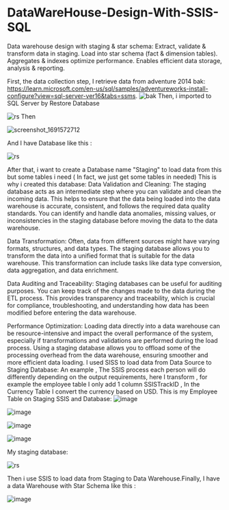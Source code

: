 # DataWareHouse-Design-With-SSIS-SQL
Data warehouse design with staging &amp; star schema: Extract, validate &amp; transform data in staging. Load into star schema (fact &amp; dimension tables). Aggregates &amp; indexes optimize performance. Enables efficient data storage, analysis &amp; reporting.

First, the data collection step, I retrieve data from adventure 2014 bak: https://learn.microsoft.com/en-us/sql/samples/adventureworks-install-configure?view=sql-server-ver16&tabs=ssms.
![bak](https://github.com/QuyLe2000/DataWareHouse-Design/assets/90446677/e8f3d20f-0cc6-4458-b12b-c292b714e711)
Then, i imported to SQL Server by Restore Database

![rs](https://github.com/QuyLe2000/DataWareHouse-Design/assets/90446677/47502a0f-52d5-42cc-8770-03bf73c5443c)
Then

![screenshot_1691572712](https://github.com/QuyLe2000/DataWareHouse-Design/assets/90446677/cd8a113f-c28f-4c67-add6-6d6b874ef3d0)

And I have Database like this :

![rs](https://github.com/QuyLe2000/DataWareHouse-Design/assets/90446677/d694870c-660b-4ee4-bb75-06ce7d4da5bd)

After that, i want to create a Database name "Staging" to load data from this but some tables i need ( In fact, we just get some tables in needed)
This is why i created this database: 
Data Validation and Cleaning: The staging database acts as an intermediate step where you can validate and clean the incoming data. This helps to ensure that the data being loaded into the data warehouse is accurate, consistent, and follows the required data quality standards. You can identify and handle data anomalies, missing values, or inconsistencies in the staging database before moving the data to the data warehouse.

Data Transformation: Often, data from different sources might have varying formats, structures, and data types. The staging database allows you to transform the data into a unified format that is suitable for the data warehouse. This transformation can include tasks like data type conversion, data aggregation, and data enrichment.

Data Auditing and Traceability: Staging databases can be useful for auditing purposes. You can keep track of the changes made to the data during the ETL process. This provides transparency and traceability, which is crucial for compliance, troubleshooting, and understanding how data has been modified before entering the data warehouse.

Performance Optimization: Loading data directly into a data warehouse can be resource-intensive and impact the overall performance of the system, especially if transformations and validations are performed during the load process. Using a staging database allows you to offload some of the processing overhead from the data warehouse, ensuring smoother and more efficient data loading.
I used SISS to load data from Data Source to Staging Database:
An example , The SSIS process each person will do differently depending on the output requirements, here I transform , for example the employee table I only add 1 column SSISTrackID , In the Currency Table I convert the currency based on USD. This is my Employee Table on Staging SSIS and Database:
![image](https://github.com/QuyLe2000/DataWareHouse-Design/assets/90446677/cef874d8-7620-4c88-8df2-ead61ec3d6b9)

![image](https://github.com/QuyLe2000/DataWareHouse-Design/assets/90446677/9a4309fa-4106-431c-8f4c-f0ba8ef73664)


![image](https://github.com/QuyLe2000/DataWareHouse-Design/assets/90446677/3d664458-4620-4e2a-b4ec-e1f3e526d56d)

![image](https://github.com/QuyLe2000/DataWareHouse-Design/assets/90446677/80497ee4-d880-4524-a96e-8fdda65c2b9a)



My staging database:

![rs](https://github.com/QuyLe2000/DataWareHouse-Design/assets/90446677/c5cb557e-0726-4b54-9318-94687dbffe49)

Then i use SSIS to load data from Staging to Data Warehouse.Finally, I have a data Warehouse with Star Schema like this :

![image](https://github.com/QuyLe2000/DataWareHouse-Design/assets/90446677/5c6e5e84-0bf8-40d5-ab92-a64792e5fb3b)

